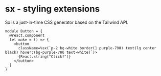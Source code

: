 # sx - styling extensions

Sx is a just-in-time CSS generator based on the Tailwind API.

```rescript
module Button = {
  @react.component
  let make = () => {
    <button
      className=%sx(`p-2 bg-white border(1 purple-700) text(lg center black) hover:(bg-purple-700 text-white)`)>
      {React.string("Click!")}
    </button>
  }
}
```
